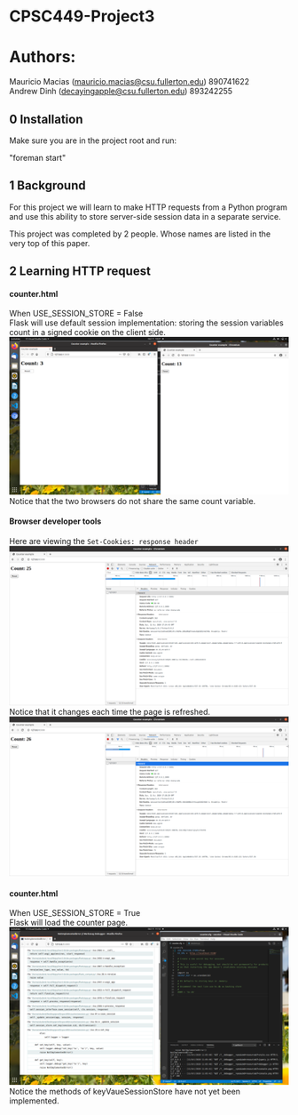 # CPSC449-Project3
 # Authors: 
Mauricio Macias (mauricio.macias@csu.fullerton.edu) 890741622 <br/>
Andrew Dinh	(decayingapple@csu.fullerton.edu) 893242255 <br/>


## 0 Installation
Make sure you are in the project root and run:

"foreman start"

## 1 Background 

For this project we will learn to make HTTP requests from a Python program and use this ability to store server-side session data in a separate service. 

This project was completed by 2 people. Whose names are listed in the very top of this paper.

## 2 Learning HTTP request
#### counter.html <br/>
When USE_SESSION_STORE = False <br/>
Flask will use default session implementation: storing the session variables count in a signed cookie on the client side. <br/>
![](q2.png) <br/>
Notice that the two browsers do not share the same count variable.  <br/>
#### Browser developer tools <br/>
Here are viewing the `Set-Cookies: response header ` <br/>
![](q3-1.png) <br/>
Notice that it changes each time the page is refreshed. <br/>
![](q3-2.png) <br/>
#### counter.html <br/>
When USE_SESSION_STORE = True <br/>
Flask will load the counter page. <br/>
![](q6.png) <br/>
Notice the methods of keyVaueSessionStore have not yet been implemented.  <br/>
